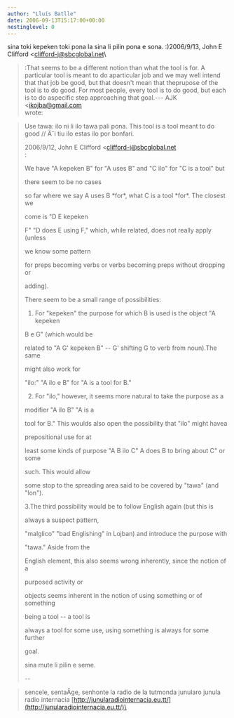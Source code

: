 ```yaml
---
author: "Lluís Batlle"
date: 2006-09-13T15:17:00+00:00
nestinglevel: 0
---
```

sina toki kepeken toki pona la sina li pilin pona e sona. :)2006/9/13, John E Clifford <[clifford-j@sbcglobal.net](mailto://clifford-j@sbcglobal.net)\
>:That seems to be a different notion than what the tool is for. A particular tool is meant to do aparticular job and we may well intend that that job be good, but that doesn't mean that theprupose of the tool is to do good. For most people, every tool is to do good, but each is to do aspecific step approaching that goal.---
 AJK <[ikojba@gmail.com](mailto://ikojba@gmail.com)\
> wrote:

> Use tawa: ilo ni li ilo tawa pali pona. This tool is a tool meant to do good
> // Äˆi tiu ilo estas ilo por bonfari.
> 
> 
> 2006/9/12, John E Clifford <[clifford-j@sbcglobal.net](mailto://clifford-j@sbcglobal.net)\
>:
> 
>> 
> We have "A kepeken B" for "A uses B" and "C ilo" for "C is a tool" but
> 
> there seem to be no cases
> 
> so far where we say A uses B \*for\*, what C is a tool \*for\*. The closest we
> 
> come is "D E kepeken
> 
> F" "D does E using F," which, while related, does not really apply (unless
> 
> we know some pattern
> 
> for preps becoming verbs or verbs becoming preps without dropping or
> 
> adding).
> 
> There seem to be a small range of possibilities:
> 
>> 
> 1. For "kepeken" the purpose for which B is used is the object "A kepeken
> 
> B e G" (which would be
> 
> related to "A G' kepeken B" --
 G' shifting G to verb from noun).The same
> 
> might also work for
> 
> "ilo:" "A ilo e B" for "A is a tool for B."
> 
>> 
> 2. For "ilo," however, it seems more natural to take the purpose as a
> 
> modifier "A ilo B" "A is a
> 
> tool for B." This woulds also open the possibility that "ilo" might havea
> 
> prepositional use for at
> 
> least some kinds of purpose "A B ilo C" A does B to bring about C" or some
> 
> such. This would allow
> 
> some stop to the spreading area said to be covered by "tawa" (and "lon").
> 
>> 
> 3.The third possibility would be to follow English again (but this is
> 
> always a suspect pattern,
> 
> "malglico" "bad Englishing" in Lojban) and introduce the purpose with
> 
> "tawa." Aside from the
> 
> English element, this also seems wrong inherently, since the notion of a
> 
> purposed activity or
> 
> objects seems inherent in the notion of using something or of something
> 
> being a tool --
 a tool is
> 
> always a tool for some use, using something is always for some further
> 
> goal.
> 
>> 
> sina mute li pilin e seme.
> 
> 
> 
>> 
> 
> 
> --
 
> sencele, sentaÅ­ge, senhonte
> la radio de la tutmonda junularo
> junula radio internacia
> [http://junularadiointernacia.eu.tt/](http://junularadiointernacia.eu.tt/)\
>